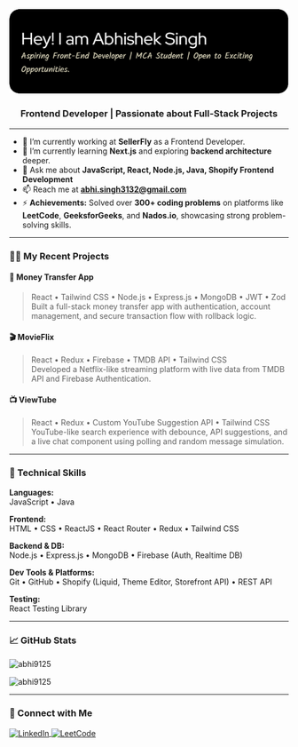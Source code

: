 <div align="center">
  <img src="https://raw.githubusercontent.com/Abhi9125/Abhi9125/main/github-header-image%20(2).png" alt="banner" />
</div>

<h3 align="center">Frontend Developer | Passionate about Full-Stack Projects</h3>

---

- 🔭 I’m currently working at **SellerFly** as a Frontend Developer.
- 🌱 I’m currently learning **Next.js** and exploring **backend architecture** deeper.
- 💬 Ask me about **JavaScript, React, Node.js, Java, Shopify Frontend Development**
- 📫 Reach me at **abhi.singh3132@gmail.com**
- ⚡ **Achievements:** Solved over **300+ coding problems** on platforms like **LeetCode**, **GeeksforGeeks**, and **Nados.io**, showcasing strong problem-solving skills.

---

### 👨‍💻 My Recent Projects

#### 💸 Money Transfer App  
> React • Tailwind CSS • Node.js • Express.js • MongoDB • JWT • Zod  
Built a full-stack money transfer app with authentication, account management, and secure transaction flow with rollback logic.

#### 🎬 MovieFlix  
> React • Redux • Firebase • TMDB API • Tailwind CSS  
Developed a Netflix-like streaming platform with live data from TMDB API and Firebase Authentication.

#### 📺 ViewTube  
> React • Redux • Custom YouTube Suggestion API • Tailwind CSS  
YouTube-like search experience with debounce, API suggestions, and a live chat component using polling and random message simulation.

---

### 🧠 Technical Skills

**Languages:**  
JavaScript • Java  

**Frontend:**  
HTML • CSS • ReactJS • React Router • Redux • Tailwind CSS  

**Backend & DB:**  
Node.js • Express.js • MongoDB • Firebase (Auth, Realtime DB)  

**Dev Tools & Platforms:**  
Git • GitHub • Shopify (Liquid, Theme Editor, Storefront API) • REST API  

**Testing:**  
React Testing Library  

---

### 📈 GitHub Stats

<p>
  <img align="center" src="https://github-readme-stats.vercel.app/api/top-langs?username=abhi9125&show_icons=true&locale=en&layout=compact" alt="abhi9125" />
</p>

<p>
  <img align="center" src="https://github-readme-streak-stats.herokuapp.com/?user=abhi9125" alt="abhi9125" />
</p>

---

### 🤝 Connect with Me

<p align="left">
  <a href="https://linkedin.com/in/abhishek-singh-a8527b218" target="_blank">
    <img align="center" src="https://raw.githubusercontent.com/rahuldkjain/github-profile-readme-generator/master/src/images/icons/Social/linked-in-alt.svg" alt="LinkedIn" height="30" width="40" />
  </a>
  <a href="https://www.leetcode.com/abhi3132/" target="_blank">
    <img align="center" src="https://raw.githubusercontent.com/rahuldkjain/github-profile-readme-generator/master/src/images/icons/Social/leet-code.svg" alt="LeetCode" height="30" width="40" />
  </a>
</p>
